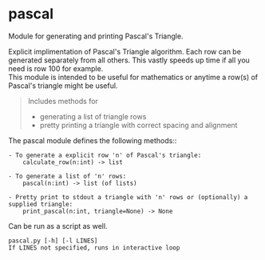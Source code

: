 # pascal
Module for generating and printing Pascal's Triangle.

Explicit implimentation of Pascal's Triangle algorithm. Each row can be generated separately from all others. This vastly speeds up time if all you need is row 100 for example.  
This module is intended to be useful for mathematics or anytime a row(s) of Pascal's triangle might be useful. 

> Includes methods for 
> * generating a list of triangle rows
> * pretty printing a triangle with correct spacing and alignment

The pascal module defines the following methods::

    - To generate a explicit row 'n' of Pascal's triangle:
        calculate_row(n:int) -> list

    - To generate a list of 'n' rows:
        pascal(n:int) -> list (of lists)

    - Pretty print to stdout a triangle with 'n' rows or (optionally) a supplied triangle:
        print_pascal(n:int, triangle=None) -> None
    
Can be run as a script as well.

    pascal.py [-h] [-l LINES]
    If LINES not specified, runs in interactive loop

